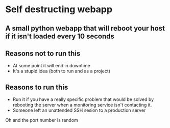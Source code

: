 # Self destructing webapp

## A small python webapp that will reboot your host if it isn't loaded every 10 seconds 

## Reasons not to run this

* At some point it will end in downtime
* It's a stupid idea (both to run and as a project)

## Reasons to run this

* Run it if you have a really specific problem that would be solved by rebooting the server when a monitoring service isn't contacting it.
* Someone left an unattended SSH sesion to a production server




Oh and the port number is random


